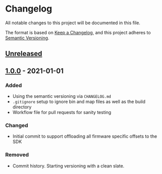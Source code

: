 # Changelog

All notable changes to this project will be documented in this file.

The format is based on [Keep a Changelog](https://keepachangelog.com/en/1.0.0/),
and this project adheres to [Semantic Versioning](https://semver.org/spec/v2.0.0.html).

## [Unreleased]

##  [1.0.0] - 2021-01-01

### Added
- Using the semantic versioning via `CHANGELOG.md`
- `.gitignore` setup to ignore bin and map files as well as the build directory
- Workflow file for pull requests for sanity testing

### Changed
- Initial commit to support offloading all firmware specific offsets to the SDK

### Removed
- Commit history. Starting versioning with a clean slate.

[unreleased]: https://github.com/Scene-Collective/ps4-kernel-dumper/compare/v1.0.0...HEAD
[1.0.0]: https://github.com/Scene-Collective/ps4-kernel-dumper/releases/tag/v1.0.0
